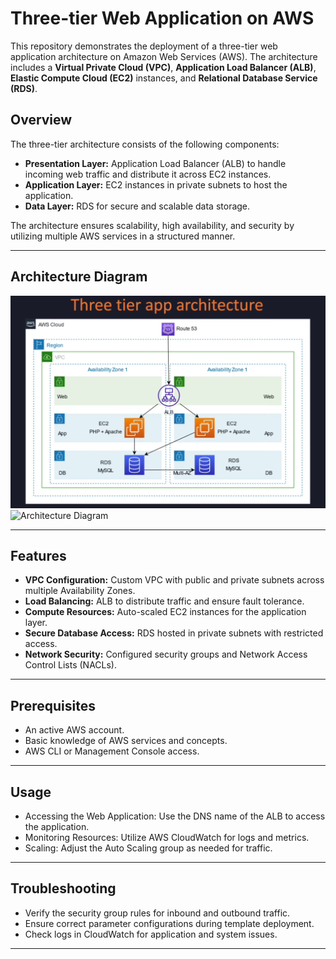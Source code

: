 # Three-tier Web Application on AWS

This repository demonstrates the deployment of a three-tier web application architecture on Amazon Web Services (AWS). The architecture includes a **Virtual Private Cloud (VPC)**, **Application Load Balancer (ALB)**, **Elastic Compute Cloud (EC2)** instances, and **Relational Database Service (RDS)**.

## Overview

The three-tier architecture consists of the following components:
- **Presentation Layer:** Application Load Balancer (ALB) to handle incoming web traffic and distribute it across EC2 instances.
- **Application Layer:** EC2 instances in private subnets to host the application.
- **Data Layer:** RDS for secure and scalable data storage.

The architecture ensures scalability, high availability, and security by utilizing multiple AWS services in a structured manner.

---

## Architecture Diagram

![Architecture Diagram](./App/ThreeTierAppArchitecture1.png)
![Architecture Diagram](./App/Network_Architecture1.png)


---

## Features

- **VPC Configuration:** Custom VPC with public and private subnets across multiple Availability Zones.
- **Load Balancing:** ALB to distribute traffic and ensure fault tolerance.
- **Compute Resources:** Auto-scaled EC2 instances for the application layer.
- **Secure Database Access:** RDS hosted in private subnets with restricted access.
- **Network Security:** Configured security groups and Network Access Control Lists (NACLs).

---

## Prerequisites

- An active AWS account.
- Basic knowledge of AWS services and concepts.
- AWS CLI or Management Console access.

---

## Usage
- Accessing the Web Application: Use the DNS name of the ALB to access the application.
- Monitoring Resources: Utilize AWS CloudWatch for logs and metrics.
- Scaling: Adjust the Auto Scaling group as needed for traffic.

---
## Troubleshooting
- Verify the security group rules for inbound and outbound traffic.
- Ensure correct parameter configurations during template deployment.
- Check logs in CloudWatch for application and system issues.

---
